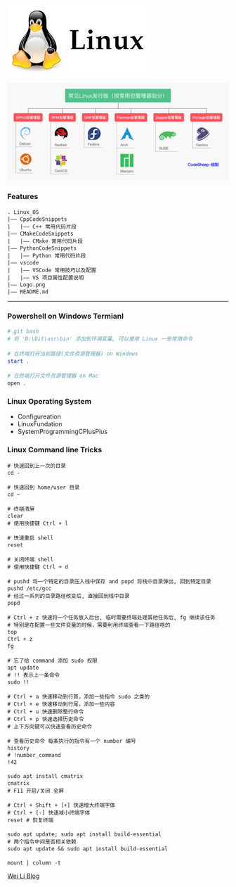 ![Linux Logo](./logo.jpg)

![Linux Logo](./LinuxOS.jpg)

### Features

```
. Linux_OS
|—— CppCodeSnippets
|   |—— C++ 常用代码片段
|—— CMakeCodeSnippets
|   |—— CMake 常用代码片段
|—— PythonCodeSnippets
|   |—— Python 常用代码片段
|—— vscode
|   |—— VSCode 常用技巧以及配置
|   |—— VS 项目属性配置说明
|—— Logo.png
|—— README.md
```

--------------------------------------------------------------------------------
### Powershell on Windows Termianl

```powershell
# git bash
# 将 'D:\Git\usr\bin' 添加到环境变量, 可以使用 Linux 一些常用命令

# 在终端打开当前路径(文件资源管理器) on Windows
start .

# 在终端打开文件资源管理器 on Mac
open .
```

### Linux Operating System

- Configureation
- LinuxFundation
- SystemProgrammingCPlusPlus


### Linux Command line Tricks

```shell
# 快速回到上一次的目录
cd -

# 快速回到 home/user 目录
cd ~

# 终端清屏
clear
# 使用快捷键 Ctrl + l

# 快速重启 shell
reset

# 关闭终端 shell
# 使用快捷键 Ctrl + d

# pushd 将一个特定的目录压入栈中保存 and popd 将栈中目录弹出, 回到特定目录
pushd /etc/gcc
# 经过一系列的目录路径改变后, 直接回到栈中目录
popd

# Ctrl + z 快速将一个任务放入后台, 临时需要终端处理其他任务后, fg 继续该任务
# 特别是在配置一些文件变量的时候，需要利用终端查看一下路径啥的
top
Ctrl + z
fg

# 忘了给 command 添加 sudo 权限
apt update
# !! 表示上一条命令
sudo !!

# Ctrl + a 快速移动到行首，添加一些指令 sudo 之类的
# Ctrl + e 快速移动到行尾，添加一些内容
# Ctrl + u 快速删除整行命令
# Ctrl + p 快速选择历史命令
# 上下方向键可以快速查看历史命令

# 查看历史命令 每条执行的指令有一个 number 编号
history
# !number_command
!42

sudo apt install cmatrix
cmatrix
# F11 开启/关闭 全屏

# Ctrl + Shift + [+] 快速增大终端字体
# Ctrl + [-] 快速减小终端字体
reset # 恢复终端

sudo apt update; sudo apt install build-essential
# 两个指令中间是否相关依赖 
sudo apt update && sudo apt install build-essential

mount | column -t

```

[Wei Li Blog](https://2694048168.github.io/blog/)